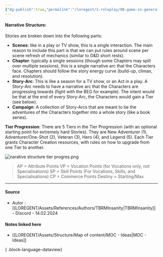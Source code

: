 ```yaml
---
{"dg-publish":true,"permalink":"/loregent/1-roleplay/00-game-in-general/rpg-idea-narrative-structure/"}
---
```


#### Narrative Structure: 

Stories are broken down into the following parts:

- **Scenes**: like in a play or TV show, this is a single interaction. The main reason to include this part is that we can put rules around scene per scene refresh of mechanics (similar to D&D short rests).
- **Chapter**: typically a single sessions (though some Chapters may spill over multiple sessions), this is a single narrative arc that the Characters face. Chapters should follow the story energy curve (build-up, climax, and resolution).
- **Story-Arc**: This is like a season for a TV show, or an Act in a play. A Story-Arc needs to have a narrative arc that the Characters are progressing towards (fight with the BEG for example). The intent would be that at the end of every Story-Arc, the Characters would gain a Tier (see below).
- **Campaign**: A collection of Story-Arcs that are meant to tie the adventures of the Characters together into a whole story (like a book series).

**Tier Progression**: There are 5 Tiers in the Tier Progression (with an optional starting point for extremely hard Stories). They are New Adventurer (1), Adventurer/One-Shot (2), Veteran (3), Hero (4), and Legend (5). Each Tier grants Character Creation resources, with rules on how to upgrade from one Tier to another.

![narative structure tier progres.png](/img/user/LOREGENT/Assets/Files/IMG/narative%20structure%20tier%20progres.png)

> AP = Attribute Points 
>VP = Vocation Points (for Vocations only, not Specialisations) 
>SP = Skill Points (For Vocations, Skills, and Specialisations) 
>CP = Commerce Points Destiny = Starting/Max

---

#### Source
- Autor : [[LOREGENT/Assets/References/Authors/TBRMInsanity\|TBRMInsanity]] - Discord - 14.02.2024


#### Notes linked here
- [[LOREGENT/Assets/Structure/Map of content/MOC - Ideas\|MOC - Ideas]]

{ .block-language-dataview}

